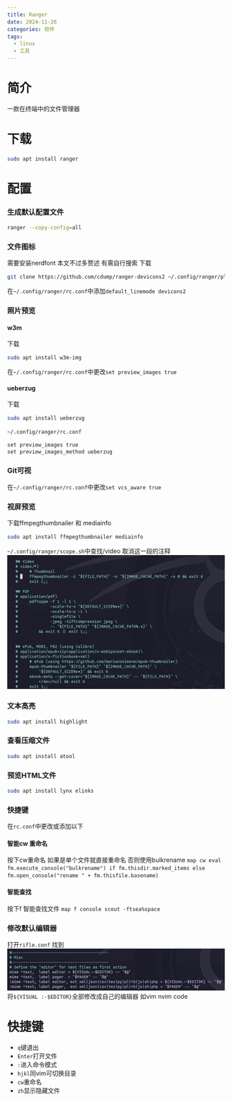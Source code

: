 ```yaml
---
title: Ranger
date: 2024-11-26
categories: 软件
tags:
  - linux
  - 工具
---
```

# 简介
一款在终端中的文件管理器

# 下载
```zsh
sudo apt install ranger
```

# 配置
### 生成默认配置文件
```zsh
ranger --copy-config=all
```
### 文件图标
需要安装nerdfont 本文不过多赘述 有需自行搜索
下载
```zsh
git clone https://github.com/cdump/ranger-devicons2 ~/.config/ranger/plugins/devicons2
```
在`~/.config/ranger/rc.conf`中添加`default_linemode devicons2`
### 照片预览
#### w3m
下载
```zsh
sudo apt install w3m-img
```
在`~/.config/ranger/rc.conf`中更改`set preview_images true`
#### ueberzug
下载
```zsh
sudo apt install ueberzug
```
`~/.config/ranger/rc.conf`
```
set preview_images true
set preview_images_method ueberzug
```
### Git可视
在`~/.config/ranger/rc.conf`中更改`set vcs_aware true`

### 视屏预览
下载ffmpegthumbnailer 和 mediainfo
```zsh
sudo apt install ffmpegthumbnailer mediainfo
```

 `~/.config/ranger/scope.sh`中查找/video
 取消这一段的注释
 ![](img/note/app/ranger-scope.png)
 
### 文本高亮
```zsh
sudo apt install highlight
```

### 查看压缩文件
 ```zsh
sudo apt install atool
```

### 预览HTML文件
 ```zsh
sudo apt install lynx elinks
```

### 快捷键
在`rc.conf`中更改或添加以下
#### 智能cw 重命名
按下cw重命名 如果是单个文件就直接重命名 否则使用bulkrename
`map cw eval fm.execute_console("bulkrename") if fm.thisdir.marked_items else fm.open_console("rename " + fm.thisfile.basename)`
#### 智能查找
按下f 智能查找文件
`map f console scout -ftsea%space`
### 修改默认编辑器
打开`rifle.conf`
找到
![](img/note/app/rifle.png)
将`${VISUAL :-$EDITOR}`全部修改成自己的编辑器 如vim nvim code

# 快捷键
* `q`键退出
* `Enter`打开文件
* `:`进入命令模式
* `hjkl`同vim可切换目录
* `cw`重命名
* `zh`显示隐藏文件